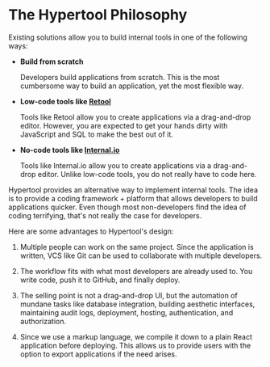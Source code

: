 # The Hypertool Philosophy

Existing solutions allow you to build internal tools in one of the following ways:

-   **Build from scratch**

    Developers build applications from scratch. This is the most cumbersome way
    to build an application, yet the most flexible way.

-   **Low-code tools like [Retool](https://retool.com)**

    Tools like Retool allow you to create applications via a drag-and-drop editor.
    However, you are expected to get your hands dirty with JavaScript and SQL to
    make the best out of it.

-   **No-code tools like [Internal.io](https://internal.io)**

    Tools like Internal.io allow you to create applications via a drag-and-drop
    editor. Unlike low-code tools, you do not really have to code here.

Hypertool provides an alternative way to implement internal tools. The idea is
to provide a coding framework + platform that allows developers to build applications
quicker. Even though most non-developers find the idea of coding terrifying, that's
not really the case for developers.

Here are some advantages to Hypertool's design:

1. Multiple people can work on the same project. Since the application is written,
   VCS like Git can be used to collaborate with multiple developers.

2. The workflow fits with what most developers are already used to. You write code,
   push it to GitHub, and finally deploy.

3. The selling point is not a drag-and-drop UI, but the automation of mundane tasks
   like database integration, building aesthetic interfaces, maintaining audit logs,
   deployment, hosting, authentication, and authorization.

4. Since we use a markup language, we compile it down to a plain React application
   before deploying. This allows us to provide users with the option to export
   applications if the need arises.
